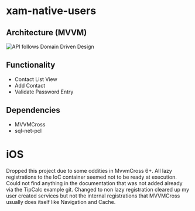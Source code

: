 # xam-native-users

## Architecture (MVVM)

![API follows Domain Driven Design](https://www.textlocal.com/wp-content/uploads/2016/10/Textlocal-How-to-Guide-How-to-create-a-contact-list-cover.png)

## Functionality

- Contact List View
- Add Contact
- Validate Password Entry

## Dependencies

- MVVMCross
- sql-net-pcl

# iOS

Dropped this project due to some oddities in MvvmCross 6+. All lazy registrations to the IoC container seemed not to be ready at execution. Could not find anything in the documentation that was not added already via the TipCalc example git. Changed to non lazy registration cleared up my user created services but not the internal registrations that MVVMCross usually does itself like Navigation and Cache. 


